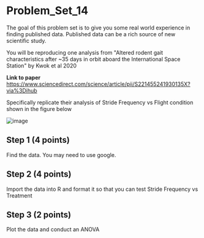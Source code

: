 # Problem_Set_14

The goal of this problem set is to give you some real world experience in finding published data. Published data can be a rich source of new scientific study. 

You will be reproducing one analysis from "Altered rodent gait characteristics after ~35 days in orbit aboard the International Space Station" by Kwok et al 2020

**Link to paper** 
https://www.sciencedirect.com/science/article/pii/S221455241930135X?via%3Dihub

Specifically replicate their analysis of Stride Frequency vs Flight condition shown in the figure below

![image](https://user-images.githubusercontent.com/47755288/233195923-6fbb13e5-550d-4a4f-8057-a9093cf35d94.png)
 
 
 ## Step 1 (4 points)
 
 Find the data. You may need to use google. 
 
 
 ## Step 2 (4 points)
 
 Import the data into R and format it so that you can test Stride Frequency vs Treatment
 
 
 ## Step 3 (2 points)
 
 Plot the data and conduct an ANOVA 
 
